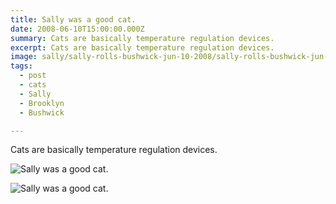 ```yaml
---
title: Sally was a good cat.
date: 2008-06-10T15:00:00.000Z
summary: Cats are basically temperature regulation devices.
excerpt: Cats are basically temperature regulation devices.
image: sally/sally-rolls-bushwick-jun-10-2008/sally-rolls-bushwick-jun-10-2008-sally-sprawls.jpg
tags:
  - post 
  - cats 
  - Sally
  - Brooklyn
  - Bushwick

---
```


Cats are basically temperature regulation devices.


![Sally was a good cat.](/static/img/sally/sally-rolls-bushwick-jun-10-2008/sally-rolls-bushwick-jun-10-2008-looking-pretty.jpg "Sally was a good cat.")

![Sally was a good cat.](/static/img/sally/sally-rolls-bushwick-jun-10-2008/sally-rolls-bushwick-jun-10-2008-sally-sprawls.jpg "Sally was a good cat.")

